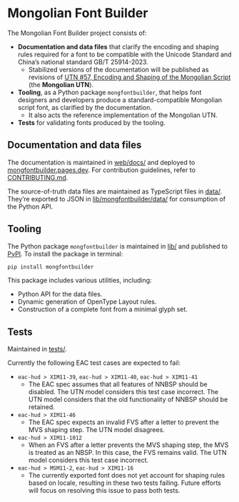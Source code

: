# Mongolian Font Builder

The Mongolian Font Builder project consists of:

- **Documentation and data files** that clarify the encoding and shaping rules required for a font to be compatible with the Unicode Standard and China’s national standard GB/T 25914-2023.
  - Stabilized versions of the documentation will be published as revisions of [UTN \#57, Encoding and Shaping of the Mongolian Script](https://www.unicode.org/notes/tn57/) (the **Mongolian UTN**).
- **Tooling**, as a Python package `mongfontbuilder`, that helps font designers and developers produce a standard-compatible Mongolian script font, as clarified by the documentation.
  - It also acts the reference implementation of the Mongolian UTN.
- **Tests** for validating fonts produced by the tooling.

## Documentation and data files

The documentation is maintained in [web/docs/](https://github.com/Kushim-Jiang/mongfontbuilder/blob/main/web/docs) and deployed to [mongfontbuilder.pages.dev](https://mongfontbuilder.pages.dev/). For contribution guidelines, refer to [CONTRIBUTING.md](https://github.com/Kushim-Jiang/mongfontbuilder/blob/main/CONTRIBUTING.md).

The source-of-truth data files are maintained as TypeScript files in [data/](https://github.com/Kushim-Jiang/mongfontbuilder/blob/main/data). They’re exported to JSON in [lib/mongfontbuilder/data/](https://github.com/Kushim-Jiang/mongfontbuilder/tree/main/lib/mongfontbuilder/data) for consumption of the Python API.

## Tooling

The Python package `mongfontbuilder` is maintained in [lib/](https://github.com/Kushim-Jiang/mongfontbuilder/blob/main/lib) and published to [PyPI](https://pypi.org/project/mongfontbuilder/). To install the package in terminal:

```sh
pip install mongfontbuilder
```

This package includes various utilities, including:

- Python API for the data files.
- Dynamic generation of OpenType Layout rules.
- Construction of a complete font from a minimal glyph set.

## Tests

Maintained in [tests/](https://github.com/Kushim-Jiang/mongfontbuilder/blob/main/tests).

Currently the following EAC test cases are expected to fail:

- `eac-hud > XIM11-39`, `eac-hud > XIM11-40`, `eac-hud > XIM11-41`
  - The EAC spec assumes that all features of NNBSP should be disabled. The UTN model considers this test case incorrect. The UTN model considers that the old functionality of NNBSP should be retained.
- `eac-hud > XIM11-46`
  - The EAC spec expects an invalid FVS after a letter to prevent the MVS shaping step. The UTN model disagrees.
- `eac-hud > XIM11-1012`
  - When an FVS after a letter prevents the MVS shaping step, the MVS is treated as an NBSP. In this case, the FVS remains valid. The UTN model considers this test case incorrect.
- `eac-hud > MSM11-2`, `eac-hud > XIM11-16`
  - The currently exported font does not yet account for shaping rules based on locale, resulting in these two tests failing. Future efforts will focus on resolving this issue to pass both tests.
